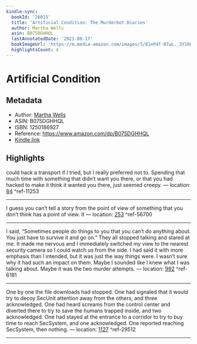 ```yaml
---
kindle-sync:
  bookId: '26015'
  title: 'Artificial Condition: The Murderbot Diaries'
  author: Martha Wells
  asin: B075DGHHQL
  lastAnnotatedDate: '2021-08-17'
  bookImageUrl: 'https://m.media-amazon.com/images/I/81eP4T-BTwL._SY160.jpg'
  highlightsCount: 4
---
```

# Artificial Condition
## Metadata
* Author: [Martha Wells](https://www.amazon.com/Martha-Wells/e/B000APZA1O/ref=dp_byline_cont_ebooks_1)
* ASIN: B075DGHHQL
* ISBN: 1250186927
* Reference: https://www.amazon.com/dp/B075DGHHQL
* [Kindle link](kindle://book?action=open&asin=B075DGHHQL)

## Highlights
could hack a transport if I tried, but I really preferred not to. Spending that much time with something that didn’t want you there, or that you had hacked to make it think it wanted you there, just seemed creepy. — location: [84](kindle://book?action=open&asin=B075DGHHQL&location=84) ^ref-11253

---
I guess you can’t tell a story from the point of view of something that you don’t think has a point of view. It — location: [253](kindle://book?action=open&asin=B075DGHHQL&location=253) ^ref-56700

---
I said, “Sometimes people do things to you that you can’t do anything about. You just have to survive it and go on.” They all stopped talking and stared at me. It made me nervous and I immediately switched my view to the nearest security camera so I could watch us from the side. I had said it with more emphasis than I intended, but it was just the way things were. I wasn’t sure why it had such an impact on them. Maybe I sounded like I knew what I was talking about. Maybe it was the two murder attempts. — location: [992](kindle://book?action=open&asin=B075DGHHQL&location=992) ^ref-6181

---
One by one the file downloads had stopped. One had signaled that it would try to decoy SecUnit attention away from the others, and three acknowledged. One had heard screams from the control center and diverted there to try to save the humans trapped inside, and two acknowledged. One had stayed at the entrance to a corridor to try to buy time to reach SecSystem, and one acknowledged. One reported reaching SecSystem, then nothing. — location: [1127](kindle://book?action=open&asin=B075DGHHQL&location=1127) ^ref-29512

---
